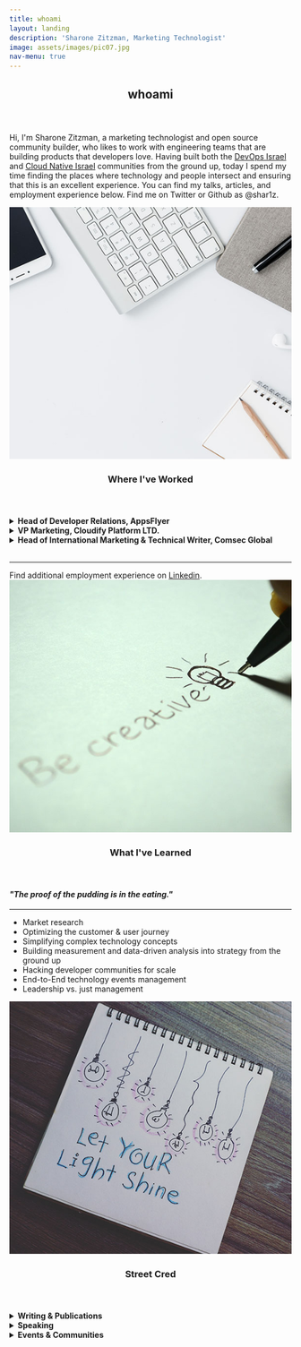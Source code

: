 ```yaml
---
title: whoami
layout: landing
description: 'Sharone Zitzman, Marketing Technologist'
image: assets/images/pic07.jpg
nav-menu: true
---
```


<!-- Main -->
<div id="main">

<!-- One -->
<section id="one">
	<div class="inner">
		<header class="major">
			<h2>whoami</h2>
		</header>
		<p>Hi, I'm Sharone Zitzman, a marketing technologist and open source community builder, who likes to work with engineering teams that are building products that developers love. Having built both the <a href="" target="">DevOps Israel</a> and <a href="" target="">Cloud Native Israel</a> communities from the ground up, today I spend my time finding the places where technology and people intersect and ensuring that this is an excellent experience. You can find my talks, articles, and employment experience below. Find me on <a ref="" target="">Twitter</a> or <a ref="" target="">Github</a> as @shar1z.</p>
	</div>
</section>

<!-- Two -->
<section id="two" class="spotlights">
	<section>
		<a href="#" class="image">
			<img src="assets/images/pic08.jpg" alt="" data-position="center center" />
		</a>
		<div class="content">
			<div class="inner">
				<header class="major">
				<h3>Where I've Worked</h3>
				</header>
				<details><summary><strong>Head of Developer Relations, AppsFlyer</strong></summary>
				<p>After parting from Cloudify - my professional home for more than 7 years, I crytalized that the parts I enjoyed most about my time there was the strong focus on building developer communities and developer-facing products.  And that is why I decided to go all-in on a developer relations roled.  In this capacity I am striving to build a culture focused on engineering excellence and craftsmanship, as well as a stell developer experience for our suite of products and developer tools.</p>
				<strong>Achievements:</strong>
				<ul>
				Built AppsFlyer engineering brand from the ground up, with presence in:
				<li>36 Global Conferences (Top tier - O'Reilly Events, Kafka Summit, Devoxx, Codemotion and more), 20+ Meetups, and participation in 6+ Hackathons</li>
				<li>Built database of developer talks, mentored, and cultivated speaking talent within the organization (See here: <a href="https://github.com/AppsFlyer/engineering-org-resources" target="_blank">AppsFlyer/engineering-org-resources</a></li>
				<li>Conceptualized, curated & launched the first ever global engineering hackathon:
				<li> With 200+ engineers participating</li>
				<li> 8+ professional workshops (including: IoT, Machine Learning, Public Speaking, Engineering Management, Blockchain and Cryptocurrency among others) </li>
				<li>See <a href="https://hackweek.dev" target="_blank">https://hackweek.dev</a></li>
				</li>
				<li>Expanded company focus from engineering brand to developer experience, and hired first developer advocate, as developer tools domain expert</li>
				<li>Built sustainable long-term content strategy (See <a href="" target="https://medium.com/appsflyer">Medium.com/AppsFlyer</a>)</li>
				</ul>
				</details>
				<details><summary><strong>VP Marketing, Cloudify Platform LTD.</strong></summary>
				<p>I was employed at Cloudify -- a spinoff of GigaSpaces Technologies LTD. -- from February 2011 through October 2018, where I started by building the open source developer community from the ground up, taking a leadership role in the OpenStack and Cloud Native communities, and finished my career there as VP Marekting having multiplied our revenue and clietele, and led a team focused on marketing & community, lead generation and data analysis and business development.</p>
				<strong>Achievements:</strong>
				<ul>
				<li>Managed a team of senior marketing experts - community evangelist, data analyst, and business development</li>
				<li>Doubled revenue from 2016 to 2017</li>
				<li>Added $2M ARR from 2017 to 2018</li>
				<li>Tripled Customer Base</li>
				<li>Established Cloudify as a market leader in the Telco vertical</li>
				<li>Led product marketing and developer experience, through the customer journey</li>
				<li>Built open source developer community from the ground up serving thousands of developers across a diversity of technologies, platforms, and languages</li>
				</ul>
				</details>
				<details><summary><strong>Head of International Marketing & Technical Writer, Comsec Global</strong></summary>
				<p>Management and execution of the company's local and international marketing strategy, including all aspects of brand management and awareness in English and Hebrew (PR materials, Web and social media presence, product demos, presentations, conferences). This involved working closely with, and supporting the VP Business Development & International Operations, with formulating the strategic marketing work plan for Israel and abroad, while defining measurable KPIs and KSIs to ensure its success; in addition to handling the relations with our local entities in the UK and the Netherlands.</p>
				<strong>Snapshot of responsibilities:</strong>
				<ul>
				<li>Creation of all of the targeted company marketing material: professional technical documentation, PR materials (brochures, press releases, service sheets, position papers, newsletters, ads and more*)</li>
				<li>Maintaining the company’s Web presence (including: corporate website, Twitter, blog, Facebook page, LinkedIn page, targeted landing pages for new products, email marketing)</li>
				<li>Product Marketing: Product demos, presentations, and any branding material</li>
				</ul>
				</details>
				<br/>
				<hr/>
				Find additional employment experience on <a href="https://www.linkedin.com/in/sharonez/" target="_blank">Linkedin</a>.
			</div>
		</div>
	</section>
	<section>
		<a href="#" class="image">
			<img src="assets/images/pic09.jpg" alt="" data-position="top center" />
		</a>
		<div class="content">
			<div class="inner">
				<header class="major">
					<h3>What I've Learned</h3>
				</header>
				<h4><em>"The proof of the pudding is in the eating."</em></h4>
				<hr/>
				<ul>
				<li>Market research</li>
				<li>Optimizing the customer & user journey</li>
				<li>Simplifying complex technology concepts</li>
				<li>Building measurement and data-driven analysis into strategy from the ground up</li>
				<li>Hacking developer communities for scale</li>
				<li>End-to-End technology events management</li>
				<li>Leadership vs. just management</li>
			</ul>
			</div>
		</div>
	</section>
	<section>
		<a href="#" class="image">
			<img src="assets/images/pic10.jpg" alt="" data-position="25% 25%" />
		</a>
		<div class="content">
			<div class="inner">
				<header class="major">
					<h3>Street Cred</h3>
				</header>
				<details><summary><strong>Writing & Publications</strong></summary>
				<ul>
				<li><a href="https://thenewstack.io/challenge-industry-norms-and-redefine-your-technology-roles/" target="_blank">Challenge Industry Norms and Redefine Your Technology Roles</a></li>
				<li><a href="https://thenewstack.io/what-the-fork-amazon/" target="_blank">What the Fork, Amazon?</a></li>
				<li><a href="https://medium.com/@shar1z" target="_blank">My Medium Blog</a></li>
				<li><a href="https://opensource.com/business/16/4/openstack-summit-interview-sharone-zitzman" target="_blank">Organizing the OpenStack community locally and globally</a></li>
				<br/>
				Podcasts:
				<hr/>
				<li>The Open Source Podcast (2016-2018 -- Curated Content and Co-Hosted) - <a href="https://soundcloud.com/theopensourcepodcast" target="_blank">SoundClolud</a> | <a href="https://www.youtube.com/channel/UCRIHdXlGaV5CvFRynkA-r3A" target="_blank">YouTube</a></li>
				<li><a href="https://podtail.com/en/podcast/devinsider-the-story-of-the-israeli-tech-companies/sharone-zitzman-appsflyer-under-the-hood/" target="_blank">DevInsider: AppsFlyer Under the hood</a></li>
				<li><a href="https://thenewstack.io/context-amazons-elastic-distribution-the-business-of-quantum-computing/" target="_blank">Context: Amazon’s Elastic Distribution, the Business of Quantum Computing</a></li>
				</ul>
				</details>
				<details><summary><strong>Speaking</strong></summary>
				<ul>
				<li><a href="https://www.youtube.com/watch?v=EFI5V-Vqulo" target="_blank">Game of Open Source: A Tale of Hype & Mire - Keynote, jsday 2019</a></li>
				<li><a href="https://www.youtube.com/watch?v=kttJ7js7uC8" target="_blank">Artificial Insanity - How to Keep Calm & Combat Imposter Syndrome / Sharone Revah Zitzman</a></li>
				<li><a href="https://www.youtube.com/watch?v=8AURp2imtKQ" target="_blank">When Your Open Source Project Stops Being Cool - Sharone Zitzman - DevOpsDays Tel Aviv 2017</a></li>
				<li><a href="https://www.youtube.com/watch?v=ZolFwqJ2whw" target="_blank">Azure, OpenStack & Kubernetes Multi-Stack Orchestration | Go Open Source Tel Aviv, 2018</a></li>
				<li><a href="https://www.youtube.com/watch?v=pTNngYk1pgU" target="_blank">The Amazon Effect on Open Source Cloud Business Models, OpenStack Summit Boston, 2017</a></li>
				<li><a href="https://www.youtube.com/watch?v=8AURp2imtKQ&list=PLaPhdMYPt9Qh9J3IdJYgTGtRUouOurd38" target="_blank">More Talks Playlist</a></li>
				</ul>
				</details>
				<details><summary><strong>Events & Communities</strong></summary>
				<ul>
				<li><a href="https://devopsdaystlv.com" target="">DevOpsDays Tel Aviv</a> (Co-Founder and Co-Organizer)</li>
				<li><a href="" target="https://cloudnativeisrael.com">Cloud Native Day Tel Aviv</a> (formerly OpenStack Days Tel Aviv - Co-Founder and Co-Organizer)</li>
				<li><a href="" target="https://statscraft.org.il">StatsCraft</a> (the foremost monitoring conference in Israel - Co-Organizer)</li>
				<br/>
				Meetups (Co-Organizer):
				<hr/>
				<li><a href="https://www.meetup.com/devops-in-israel/" target="_blank">DevOps Israel Meetup</a></li>
				<li><a href="https://www.meetup.com/cloud-native-oss/" target="_blank">Cloud Native & OSS Israel</a></li>
				<li><a href="https://www.meetup.com/Cloud-Online-Meetup/" target="_blank">Cloud Online Meetup</a></li>
				<li><a href="https://www.meetup.com/DevRel/" target="_blank">DevRel IL Meetup</a></li>
				</ul></details>
				</div>
			</div>
		</section>
	</section>
</div>
<!-- End -->